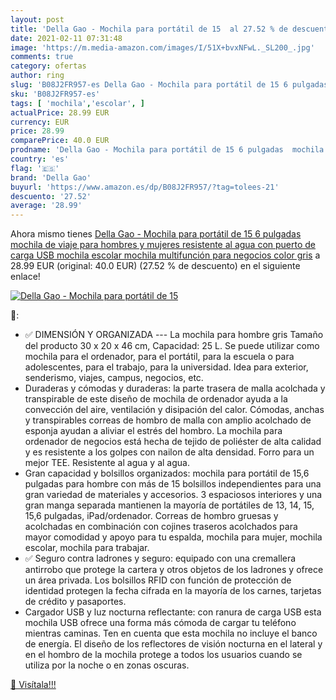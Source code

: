 ```yaml
---
layout: post
title: 'Della Gao - Mochila para portátil de 15  al 27.52 % de descuento'
date: 2021-02-11 07:31:48
image: 'https://m.media-amazon.com/images/I/51X+bvxNFwL._SL200_.jpg'
comments: true
category: ofertas
author: ring
slug: 'B08J2FR957-es Della Gao - Mochila para portátil de 15 6 pulgadas mochila...'
sku: 'B08J2FR957-es'
tags: [ 'mochila','escolar', ]
actualPrice: 28.99 EUR
currency: EUR
price: 28.99
comparePrice: 40.0 EUR
prodname: 'Della Gao - Mochila para portátil de 15 6 pulgadas  mochila de viaje para hombres y mujeres  resistente al agua  con puerto de carga USB  mochila escolar  mochila multifunción para negocios  color gris'
country: 'es'
flag: '🇪🇸'
brand: 'Della Gao'
buyurl: 'https://www.amazon.es/dp/B08J2FR957/?tag=tolees-21'
descuento: '27.52'
average: '28.99'
---
```


Ahora mismo tienes [Della Gao - Mochila para portátil de 15 6 pulgadas  mochila de viaje para hombres y mujeres  resistente al agua  con puerto de carga USB  mochila escolar  mochila multifunción para negocios  color gris](https://www.amazon.es/dp/B08J2FR957/?tag=tolees-21) a 28.99 EUR (original: 40.0 EUR) (27.52 %  de descuento) en el siguiente enlace!

[![Della Gao - Mochila para portátil de 15 ](https://m.media-amazon.com/images/I/51X+bvxNFwL._SL200_.jpg)](https://www.amazon.es/dp/B08J2FR957/?tag=tolees-21)

🔎:

- ✅ DIMENSIÓN Y ORGANIZADA --- La mochila para hombre gris Tamaño del producto 30 x 20 x 46 cm, Capacidad: 25 L. Se puede utilizar como mochila para el ordenador, para el portátil, para la escuela o para adolescentes, para el trabajo, para la universidad. Idea para exterior, senderismo, viajes, campus, negocios, etc.
- Duraderas y cómodas y duraderas: la parte trasera de malla acolchada y transpirable de este diseño de mochila de ordenador ayuda a la convección del aire, ventilación y disipación del calor. Cómodas, anchas y transpirables correas de hombro de malla con amplio acolchado de esponja ayudan a aliviar el estrés del hombro. La mochila para ordenador de negocios está hecha de tejido de poliéster de alta calidad y es resistente a los golpes con nailon de alta densidad. Forro para un mejor TEE. Resistente al agua y al agua.
- Gran capacidad y bolsillos organizados: mochila para portátil de 15,6 pulgadas para hombre con más de 15 bolsillos independientes para una gran variedad de materiales y accesorios. 3 espaciosos interiores y una gran manga separada mantienen la mayoría de portátiles de 13, 14, 15, 15,6 pulgadas, iPad/ordenador. Correas de hombro gruesas y acolchadas en combinación con cojines traseros acolchados para mayor comodidad y apoyo para tu espalda, mochila para mujer, mochila escolar, mochila para trabajar.
- ✅ Seguro contra ladrones y seguro: equipado con una cremallera antirrobo que protege la cartera y otros objetos de los ladrones y ofrece un área privada. Los bolsillos RFID con función de protección de identidad protegen la fecha cifrada en la mayoría de los carnes, tarjetas de crédito y pasaportes.
- Cargador USB y luz nocturna reflectante: con ranura de carga USB esta mochila USB ofrece una forma más cómoda de cargar tu teléfono mientras caminas. Ten en cuenta que esta mochila no incluye el banco de energía. El diseño de los reflectores de visión nocturna en el lateral y en el hombro de la mochila protege a todos los usuarios cuando se utiliza por la noche o en zonas oscuras.

[🛒 Visítala!!!](https://www.amazon.es/dp/B08J2FR957/?tag=tolees-21)
